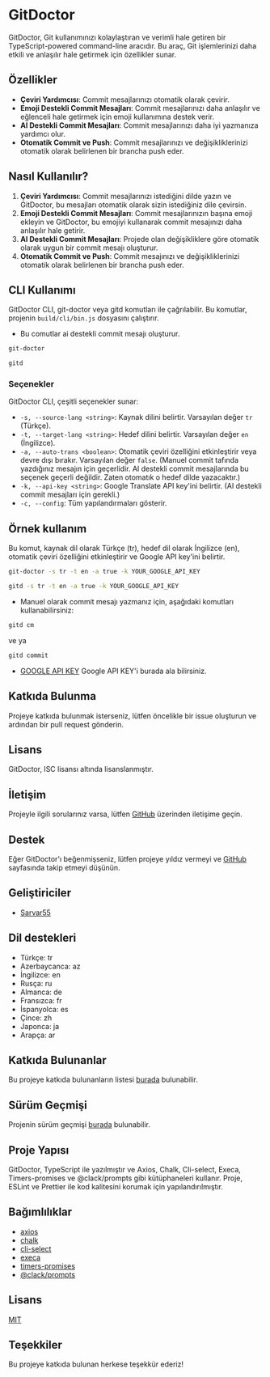# GitDoctor

GitDoctor, Git kullanımınızı kolaylaştıran ve verimli hale getiren bir TypeScript-powered command-line aracıdır. Bu araç, Git işlemlerinizi daha etkili ve anlaşılır hale getirmek için özellikler sunar.

## Özellikler

-   **Çeviri Yardımcısı**: Commit mesajlarınızı otomatik olarak çevirir.
-   **Emoji Destekli Commit Mesajları**: Commit mesajlarınızı daha anlaşılır ve eğlenceli hale getirmek için emoji kullanımına destek verir.
-   **AI Destekli Commit Mesajları**: Commit mesajlarınızı daha iyi yazmanıza yardımcı olur.
-   **Otomatik Commit ve Push**: Commit mesajlarınızı ve değişikliklerinizi otomatik olarak belirlenen bir brancha push eder.

## Nasıl Kullanılır?

1. **Çeviri Yardımcısı**: Commit mesajlarınızı istediğini dilde yazın ve GitDoctor, bu mesajları otomatik olarak sizin istediğiniz dile çevirsin.
2. **Emoji Destekli Commit Mesajları**: Commit mesajlarınızın başına emoji ekleyin ve GitDoctor, bu emojiyi kullanarak commit mesajınızı daha anlaşılır hale getirir.
3. **AI Destekli Commit Mesajları**: Projede olan değişikliklere göre otomatik olarak uygun bir commit mesajı oluşturur.
4. **Otomatik Commit ve Push**: Commit mesajınızı ve değişikliklerinizi otomatik olarak belirlenen bir brancha push eder.

## CLI Kullanımı

GitDoctor CLI, git-doctor veya gitd komutları ile çağrılabilir. Bu komutlar, projenin `build/cli/bin.js` dosyasını çalıştırır.

-   Bu comutlar ai destekli commit mesajı oluşturur.

```bash
git-doctor
```

```bash
gitd
```

### Seçenekler

GitDoctor CLI, çeşitli seçenekler sunar:

-   `-s, --source-lang <string>`: Kaynak dilini belirtir. Varsayılan değer `tr` (Türkçe).
-   `-t, --target-lang <string>`: Hedef dilini belirtir. Varsayılan değer `en` (İngilizce).
-   `-a, --auto-trans <boolean>`: Otomatik çeviri özelliğini etkinleştirir veya devre dışı bırakır. Varsayılan değer `false`. (Manuel commit tafında yazdığınız mesajın için geçerlidir. AI destekli commit mesajlarında bu seçenek geçerli değildir. Zaten otomatık o hedef dilde yazacaktır.)
-   `-k, --api-key <string>`: Google Translate API key'ini belirtir. (AI destekli commit mesajları için gerekli.)
-   `-c, --config`: Tüm yapılandırmaları gösterir.

## Örnek kullanım

Bu komut, kaynak dil olarak Türkçe (tr), hedef dil olarak İngilizce (en), otomatik çeviri özelliğini etkinleştirir ve Google API key'ini belirtir.

```bash
git-doctor -s tr -t en -a true -k YOUR_GOOGLE_API_KEY
```

```bash
gitd -s tr -t en -a true -k YOUR_GOOGLE_API_KEY
```

-   Manuel olarak commit mesajı yazmanız için, aşağıdaki komutları kullanabilirsiniz:

```bash
gitd cm
```

ve ya

```bash
gitd commit
```

-   [GOOGLE API KEY](https://makersuite.google.com/app/apikey) Google API KEY'i burada ala bilirsiniz.

## Katkıda Bulunma

Projeye katkıda bulunmak isterseniz, lütfen öncelikle bir issue oluşturun ve ardından bir pull request gönderin.

## Lisans

GitDoctor, ISC lisansı altında lisanslanmıştır.

## İletişim

Projeyle ilgili sorularınız varsa, lütfen [GitHub](https://github.com/Sarvar55/git-doctor) üzerinden iletişime geçin.

## Destek

Eğer GitDoctor'ı beğenmişseniz, lütfen projeye yıldız vermeyi ve [GitHub](https://github.com/Sarvar55/git-doctor) sayfasında takip etmeyi düşünün.

## Geliştiriciler

-   [Sarvar55](https://github.com/Sarvar55)

## Dil destekleri

-   Türkçe: tr
-   Azerbaycanca: az
-   İngilizce: en
-   Rusça: ru
-   Almanca: de
-   Fransızca: fr
-   İspanyolca: es
-   Çince: zh
-   Japonca: ja
-   Arapça: ar

## Katkıda Bulunanlar

Bu projeye katkıda bulunanların listesi [burada](https://github.com/Sarvar55/git-doctor/graphs/contributors) bulunabilir.

## Sürüm Geçmişi

Projenin sürüm geçmişi [burada](https://github.com/Sarvar55/git-doctor/releases) bulunabilir.

## Proje Yapısı

GitDoctor, TypeScript ile yazılmıştır ve Axios, Chalk, Cli-select, Execa, Timers-promises ve @clack/prompts gibi kütüphaneleri kullanır. Proje, ESLint ve Prettier ile kod kalitesini korumak için yapılandırılmıştır.

## Bağımlılıklar

-   [axios](https://www.npmjs.com/package/axios)
-   [chalk](https://www.npmjs.com/package/chalk)
-   [cli-select](https://www.npmjs.com/package/cli-select)
-   [execa](https://www.npmjs.com/package/execa)
-   [timers-promises](https://www.npmjs.com/package/timers-promises)
-   [@clack/prompts](https://www.npmjs.com/package/@clack/prompts)

## Lisans

[MIT](https://choosealicense.com/licenses/mit/)

## Teşekkiler

Bu projeye katkıda bulunan herkese teşekkür ederiz!

